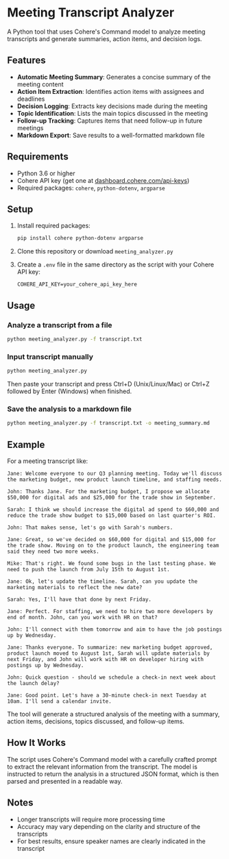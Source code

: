# Meeting Transcript Analyzer

A Python tool that uses Cohere's Command model to analyze meeting transcripts and generate summaries, action items, and decision logs.

## Features

- **Automatic Meeting Summary**: Generates a concise summary of the meeting content
- **Action Item Extraction**: Identifies action items with assignees and deadlines
- **Decision Logging**: Extracts key decisions made during the meeting
- **Topic Identification**: Lists the main topics discussed in the meeting
- **Follow-up Tracking**: Captures items that need follow-up in future meetings
- **Markdown Export**: Save results to a well-formatted markdown file

## Requirements

- Python 3.6 or higher
- Cohere API key (get one at [dashboard.cohere.com/api-keys](https://dashboard.cohere.com/api-keys))
- Required packages: `cohere`, `python-dotenv`, `argparse`

## Setup

1. Install required packages:
   ```bash
   pip install cohere python-dotenv argparse
   ```

2. Clone this repository or download `meeting_analyzer.py`

3. Create a `.env` file in the same directory as the script with your Cohere API key:
   ```
   COHERE_API_KEY=your_cohere_api_key_here
   ```

## Usage

### Analyze a transcript from a file

```bash
python meeting_analyzer.py -f transcript.txt
```

### Input transcript manually

```bash
python meeting_analyzer.py
```
Then paste your transcript and press Ctrl+D (Unix/Linux/Mac) or Ctrl+Z followed by Enter (Windows) when finished.

### Save the analysis to a markdown file

```bash
python meeting_analyzer.py -f transcript.txt -o meeting_summary.md
```

## Example

For a meeting transcript like:

```
Jane: Welcome everyone to our Q3 planning meeting. Today we'll discuss the marketing budget, new product launch timeline, and staffing needs.

John: Thanks Jane. For the marketing budget, I propose we allocate $50,000 for digital ads and $25,000 for the trade show in September.

Sarah: I think we should increase the digital ad spend to $60,000 and reduce the trade show budget to $15,000 based on last quarter's ROI.

John: That makes sense, let's go with Sarah's numbers.

Jane: Great, so we've decided on $60,000 for digital and $15,000 for the trade show. Moving on to the product launch, the engineering team said they need two more weeks.

Mike: That's right. We found some bugs in the last testing phase. We need to push the launch from July 15th to August 1st.

Jane: Ok, let's update the timeline. Sarah, can you update the marketing materials to reflect the new date?

Sarah: Yes, I'll have that done by next Friday.

Jane: Perfect. For staffing, we need to hire two more developers by end of month. John, can you work with HR on that?

John: I'll connect with them tomorrow and aim to have the job postings up by Wednesday.

Jane: Thanks everyone. To summarize: new marketing budget approved, product launch moved to August 1st, Sarah will update materials by next Friday, and John will work with HR on developer hiring with postings up by Wednesday.

John: Quick question - should we schedule a check-in next week about the launch delay?

Jane: Good point. Let's have a 30-minute check-in next Tuesday at 10am. I'll send a calendar invite.
```

The tool will generate a structured analysis of the meeting with a summary, action items, decisions, topics discussed, and follow-up items.

## How It Works

The script uses Cohere's Command model with a carefully crafted prompt to extract the relevant information from the transcript. The model is instructed to return the analysis in a structured JSON format, which is then parsed and presented in a readable way.

## Notes

- Longer transcripts will require more processing time
- Accuracy may vary depending on the clarity and structure of the transcripts
- For best results, ensure speaker names are clearly indicated in the transcript 